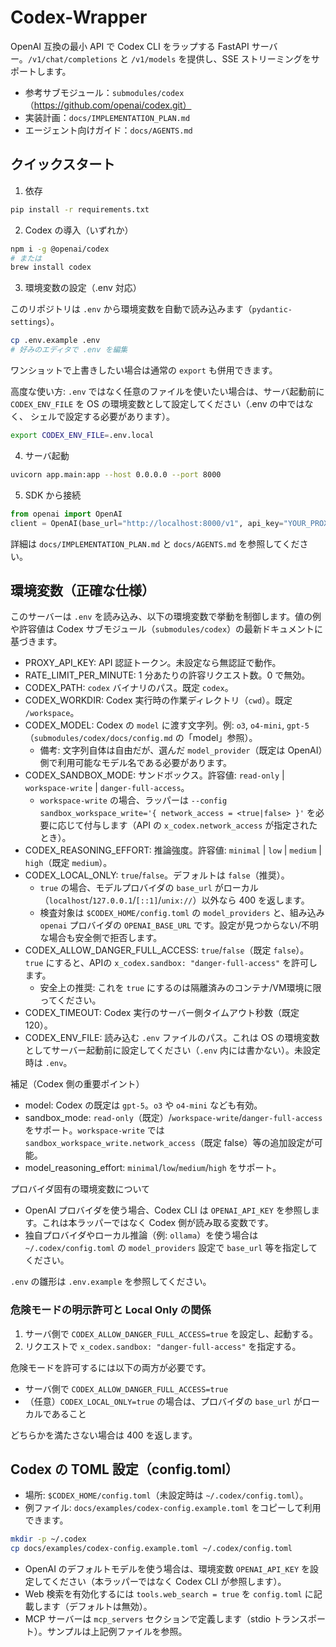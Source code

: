 # Codex-Wrapper

OpenAI 互換の最小 API で Codex CLI をラップする FastAPI サーバー。`/v1/chat/completions` と `/v1/models` を提供し、SSE ストリーミングをサポートします。

- 参考サブモジュール：`submodules/codex`（https://github.com/openai/codex.git）
- 実装計画：`docs/IMPLEMENTATION_PLAN.md`
- エージェント向けガイド：`docs/AGENTS.md`

## クイックスタート

1) 依存

```bash
pip install -r requirements.txt
```

2) Codex の導入（いずれか）

```bash
npm i -g @openai/codex
# または
brew install codex
```

3) 環境変数の設定（.env 対応）

このリポジトリは `.env` から環境変数を自動で読み込みます（`pydantic-settings`）。

```bash
cp .env.example .env
# 好みのエディタで .env を編集
```

ワンショットで上書きしたい場合は通常の `export` も併用できます。

高度な使い方: `.env` ではなく任意のファイルを使いたい場合は、サーバ起動前に
`CODEX_ENV_FILE` を OS の環境変数として設定してください（.env の中ではなく、
シェルで設定する必要があります）。

```bash
export CODEX_ENV_FILE=.env.local
```

4) サーバ起動

```bash
uvicorn app.main:app --host 0.0.0.0 --port 8000
```

5) SDK から接続

```python
from openai import OpenAI
client = OpenAI(base_url="http://localhost:8000/v1", api_key="YOUR_PROXY_API_KEY")
```

詳細は `docs/IMPLEMENTATION_PLAN.md` と `docs/AGENTS.md` を参照してください。

## 環境変数（正確な仕様）

このサーバーは `.env` を読み込み、以下の環境変数で挙動を制御します。値の例や許容値は Codex サブモジュール（`submodules/codex`）の最新ドキュメントに基づきます。

- PROXY_API_KEY: API 認証トークン。未設定なら無認証で動作。
- RATE_LIMIT_PER_MINUTE: 1 分あたりの許容リクエスト数。0 で無効。
- CODEX_PATH: `codex` バイナリのパス。既定 `codex`。
- CODEX_WORKDIR: Codex 実行時の作業ディレクトリ（`cwd`）。既定 `/workspace`。
- CODEX_MODEL: Codex の `model` に渡す文字列。例: `o3`, `o4-mini`, `gpt-5`（`submodules/codex/docs/config.md` の「model」参照）。
  - 備考: 文字列自体は自由だが、選んだ `model_provider`（既定は OpenAI）側で利用可能なモデル名である必要があります。
- CODEX_SANDBOX_MODE: サンドボックス。許容値: `read-only` | `workspace-write` | `danger-full-access`。
  - `workspace-write` の場合、ラッパーは `--config sandbox_workspace_write='{ network_access = <true|false> }'` を必要に応じて付与します（API の `x_codex.network_access` が指定されたとき）。
- CODEX_REASONING_EFFORT: 推論強度。許容値: `minimal` | `low` | `medium` | `high`（既定 `medium`）。
- CODEX_LOCAL_ONLY: `true`/`false`。デフォルトは `false`（推奨）。
  - `true` の場合、モデルプロバイダの `base_url` がローカル（`localhost`/`127.0.0.1`/`[::1]`/`unix://`）以外なら 400 を返します。
  - 検査対象は `$CODEX_HOME/config.toml` の `model_providers` と、組み込み `openai` プロバイダの `OPENAI_BASE_URL` です。設定が見つからない/不明な場合も安全側で拒否します。
- CODEX_ALLOW_DANGER_FULL_ACCESS: `true`/`false`（既定 `false`）。`true` にすると、APIの `x_codex.sandbox: "danger-full-access"` を許可します。
  - 安全上の推奨: これを `true` にするのは隔離済みのコンテナ/VM環境に限ってください。
- CODEX_TIMEOUT: Codex 実行のサーバー側タイムアウト秒数（既定 120）。
- CODEX_ENV_FILE: 読み込む `.env` ファイルのパス。これは OS の環境変数としてサーバー起動前に設定してください（`.env` 内には書かない）。未設定時は `.env`。

補足（Codex 側の重要ポイント）
- model: Codex の既定は `gpt-5`。`o3` や `o4-mini` なども有効。
- sandbox_mode: `read-only`（既定）/`workspace-write`/`danger-full-access` をサポート。`workspace-write` では `sandbox_workspace_write.network_access`（既定 false）等の追加設定が可能。
- model_reasoning_effort: `minimal`/`low`/`medium`/`high` をサポート。

プロバイダ固有の環境変数について
- OpenAI プロバイダを使う場合、Codex CLI は `OPENAI_API_KEY` を参照します。これは本ラッパーではなく Codex 側が読み取る変数です。
- 独自プロバイダやローカル推論（例: `ollama`）を使う場合は `~/.codex/config.toml` の `model_providers` 設定で `base_url` 等を指定してください。

`.env` の雛形は `.env.example` を参照してください。

### 危険モードの明示許可と Local Only の関係

1) サーバ側で `CODEX_ALLOW_DANGER_FULL_ACCESS=true` を設定し、起動する。
2) リクエストで `x_codex.sandbox: "danger-full-access"` を指定する。

危険モードを許可するには以下の両方が必要です。
- サーバ側で `CODEX_ALLOW_DANGER_FULL_ACCESS=true`
- （任意）`CODEX_LOCAL_ONLY=true` の場合は、プロバイダの `base_url` がローカルであること

どちらかを満たさない場合は 400 を返します。

## Codex の TOML 設定（config.toml）

- 場所: `$CODEX_HOME/config.toml`（未設定時は `~/.codex/config.toml`）。
- 例ファイル: `docs/examples/codex-config.example.toml` をコピーして利用できます。

```bash
mkdir -p ~/.codex
cp docs/examples/codex-config.example.toml ~/.codex/config.toml
```

- OpenAI のデフォルトモデルを使う場合は、環境変数 `OPENAI_API_KEY` を設定してください（本ラッパーではなく Codex CLI が参照します）。
- Web 検索を有効化するには `tools.web_search = true` を `config.toml` に記載します（デフォルトは無効）。
- MCP サーバーは `mcp_servers` セクションで定義します（stdio トランスポート）。サンプルは上記例ファイルを参照。
